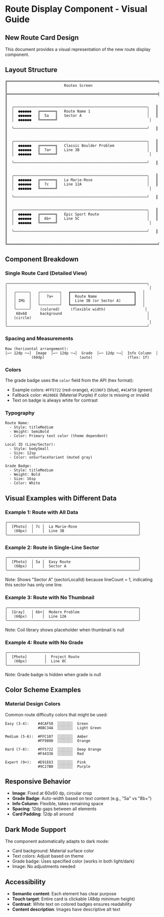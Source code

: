 # Route Display Component - Visual Guide

## New Route Card Design

This document provides a visual representation of the new route display component.

## Layout Structure

```
╔═════════════════════════════════════════════════════════════════════╗
║                          Routes Screen                               ║
╠═════════════════════════════════════════════════════════════════════╣
║                                                                      ║
║  ╭─────────────────────────────────────────────────────────────╮   ║
║  │  ●●●●●●   ╔═══════╗   Route Name 1                          │   ║
║  │  ●●●●●●   ║  5a   ║   Sector A                              │   ║
║  │  ●●●●●●   ╚═══════╝                                          │   ║
║  ╰─────────────────────────────────────────────────────────────╯   ║
║                                                                      ║
║  ╭─────────────────────────────────────────────────────────────╮   ║
║  │  ●●●●●●   ╔═══════╗   Classic Boulder Problem               │   ║
║  │  ●●●●●●   ║  7a+  ║   Line 3B                               │   ║
║  │  ●●●●●●   ╚═══════╝                                          │   ║
║  ╰─────────────────────────────────────────────────────────────╯   ║
║                                                                      ║
║  ╭─────────────────────────────────────────────────────────────╮   ║
║  │  ●●●●●●   ╔═══════╗   La Marie-Rose                         │   ║
║  │  ●●●●●●   ║  7c   ║   Line 12A                              │   ║
║  │  ●●●●●●   ╚═══════╝                                          │   ║
║  ╰─────────────────────────────────────────────────────────────╯   ║
║                                                                      ║
║  ╭─────────────────────────────────────────────────────────────╮   ║
║  │  ●●●●●●   ╔═══════╗   Epic Sport Route                      │   ║
║  │  ●●●●●●   ║  6b+  ║   Line 5C                               │   ║
║  │  ●●●●●●   ╚═══════╝                                          │   ║
║  ╰─────────────────────────────────────────────────────────────╯   ║
║                                                                      ║
╚═════════════════════════════════════════════════════════════════════╝
```

## Component Breakdown

### Single Route Card (Detailed View)

```
╭────────────────────────────────────────────────────────────────╮
│                                                                 │
│   ╭──────╮   ┌─────────┐   ┏━━━━━━━━━━━━━━━━━━━━━━━━━━━━━┓   │
│   │      │   │   7a+   │   ┃  Route Name                 ┃   │
│   │ IMG  │   │         │   ┃  Line 3B (or Sector A)      ┃   │
│   │      │   └─────────┘   ┗━━━━━━━━━━━━━━━━━━━━━━━━━━━━━┛   │
│   ╰──────╯    (colored)     (flexible width)                  │
│    60x60      background                                       │
│   (circle)                                                     │
│                                                                 │
╰────────────────────────────────────────────────────────────────╯
```

### Spacing and Measurements

```
Row (horizontal arrangement):
│←─ 12dp ─→│  Image  │←─ 12dp ─→│  Grade  │←─ 12dp ─→│  Info Column  │
            (60dp)                (auto)                (flex: 1f)
```

### Colors

The grade badge uses the `color` field from the API (hex format):
- Example colors: `#FF5722` (red-orange), `#2196F3` (blue), `#4CAF50` (green)
- Fallback color: `#6200EE` (Material Purple) if color is missing or invalid
- Text on badge is always white for contrast

### Typography

```
Route Name:
  - Style: titleMedium
  - Weight: SemiBold
  - Color: Primary text color (theme dependent)

Local ID (Line/Sector):
  - Style: bodySmall
  - Size: 12sp
  - Color: onSurfaceVariant (muted gray)

Grade Badge:
  - Style: titleMedium
  - Weight: Bold
  - Size: 16sp
  - Color: White
```

## Visual Examples with Different Data

### Example 1: Route with All Data

```
╭────────────────────────────────────────────────────────────╮
│  [Photo]  │ 7c │  La Marie-Rose                            │
│   (60px)  │    │  Line 3B                                  │
╰────────────────────────────────────────────────────────────╯
```

### Example 2: Route in Single-Line Sector

```
╭────────────────────────────────────────────────────────────╮
│  [Photo]  │ 5a │  Easy Route                               │
│   (60px)  │    │  Sector A                                 │
╰────────────────────────────────────────────────────────────╯
```
Note: Shows "Sector A" (sectorLocalId) because lineCount = 1, indicating this sector has only one line.

### Example 3: Route with No Thumbnail

```
╭────────────────────────────────────────────────────────────╮
│  [Gray]   │ 6b+│  Modern Problem                           │
│   (60px)  │    │  Line 12A                                 │
╰────────────────────────────────────────────────────────────╯
```
Note: Coil library shows placeholder when thumbnail is null

### Example 4: Route with No Grade

```
╭────────────────────────────────────────────────────────────╮
│  [Photo]        │  Project Route                           │
│   (60px)        │  Line 8C                                 │
╰────────────────────────────────────────────────────────────╯
```
Note: Grade badge is hidden when grade is null

## Color Scheme Examples

### Material Design Colors
Common route difficulty colors that might be used:

```
Easy (3-4):    #4CAF50  ░░░░░░░  Green
               #8BC34A  ░░░░░░░  Light Green

Medium (5-6):  #FFC107  ░░░░░░░  Amber
               #FF9800  ░░░░░░░  Orange

Hard (7-8):    #FF5722  ░░░░░░░  Deep Orange
               #F44336  ░░░░░░░  Red

Expert (9+):   #E91E63  ░░░░░░░  Pink
               #9C27B0  ░░░░░░░  Purple
```

## Responsive Behavior

- **Image**: Fixed at 60x60 dp, circular crop
- **Grade Badge**: Auto-width based on text content (e.g., "5a" vs "8b+")
- **Info Column**: Flexible, takes remaining space
- **Spacing**: 12dp gaps between all elements
- **Card Padding**: 12dp all around

## Dark Mode Support

The component automatically adapts to dark mode:
- Card background: Material surface color
- Text colors: Adjust based on theme
- Grade badge: Uses specified color (works in both light/dark)
- Image: No adjustments needed

## Accessibility

- **Semantic content**: Each element has clear purpose
- **Touch target**: Entire card is clickable (48dp minimum height)
- **Contrast**: White text on colored badges ensures readability
- **Content description**: Images have descriptive alt text
